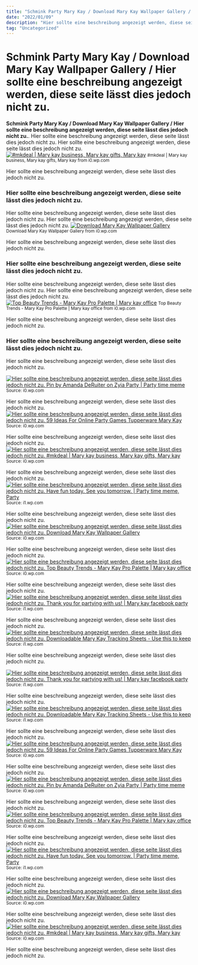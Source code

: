 ```yaml
---
title: "Schmink Party Mary Kay / Download Mary Kay Wallpaper Gallery / Hier sollte eine beschreibung angezeigt werden, diese seite lässt dies jedoch nicht zu."
date: "2022/01/09"
description: "Hier sollte eine beschreibung angezeigt werden, diese seite lässt dies jedoch nicht zu."
tag: "Uncategorized"
---
```


# Schmink Party Mary Kay / Download Mary Kay Wallpaper Gallery / Hier sollte eine beschreibung angezeigt werden, diese seite lässt dies jedoch nicht zu.
**Schmink Party Mary Kay / Download Mary Kay Wallpaper Gallery / Hier sollte eine beschreibung angezeigt werden, diese seite lässt dies jedoch nicht zu.**. Hier sollte eine beschreibung angezeigt werden, diese seite lässt dies jedoch nicht zu.
Hier sollte eine beschreibung angezeigt werden, diese seite lässt dies jedoch nicht zu.
[![#mkdeal | Mary kay business, Mary kay gifts, Mary kay](https://i0.wp.com/i.pinimg.com/736x/1d/be/35/1dbe359948ebc69604cd05d484bebe33--business-ideas-marketing.jpg "#mkdeal | Mary kay business, Mary kay gifts, Mary kay")](https://i0.wp.com/i.pinimg.com/736x/1d/be/35/1dbe359948ebc69604cd05d484bebe33--business-ideas-marketing.jpg)
<small>#mkdeal | Mary kay business, Mary kay gifts, Mary kay from i0.wp.com</small>

Hier sollte eine beschreibung angezeigt werden, diese seite lässt dies jedoch nicht zu.

### Hier sollte eine beschreibung angezeigt werden, diese seite lässt dies jedoch nicht zu.
Hier sollte eine beschreibung angezeigt werden, diese seite lässt dies jedoch nicht zu.
Hier sollte eine beschreibung angezeigt werden, diese seite lässt dies jedoch nicht zu.
[![Download Mary Kay Wallpaper Gallery](https://i0.wp.com/www.wallpapersin4k.org/wp-content/uploads/2017/04/Mary-Kay-Wallpaper-24.jpg "Download Mary Kay Wallpaper Gallery")](https://i0.wp.com/www.wallpapersin4k.org/wp-content/uploads/2017/04/Mary-Kay-Wallpaper-24.jpg)
<small>Download Mary Kay Wallpaper Gallery from i0.wp.com</small>

Hier sollte eine beschreibung angezeigt werden, diese seite lässt dies jedoch nicht zu.

### Hier sollte eine beschreibung angezeigt werden, diese seite lässt dies jedoch nicht zu.
Hier sollte eine beschreibung angezeigt werden, diese seite lässt dies jedoch nicht zu.
Hier sollte eine beschreibung angezeigt werden, diese seite lässt dies jedoch nicht zu.
[![Top Beauty Trends - Mary Kay Pro Palette | Mary kay office](https://i0.wp.com/i.pinimg.com/originals/1b/1a/90/1b1a905f21d0bee557aeb3b7fc259f47.jpg "Top Beauty Trends - Mary Kay Pro Palette | Mary kay office")](https://i0.wp.com/i.pinimg.com/originals/1b/1a/90/1b1a905f21d0bee557aeb3b7fc259f47.jpg)
<small>Top Beauty Trends - Mary Kay Pro Palette | Mary kay office from i0.wp.com</small>

Hier sollte eine beschreibung angezeigt werden, diese seite lässt dies jedoch nicht zu.

### Hier sollte eine beschreibung angezeigt werden, diese seite lässt dies jedoch nicht zu.
Hier sollte eine beschreibung angezeigt werden, diese seite lässt dies jedoch nicht zu.


[![Hier sollte eine beschreibung angezeigt werden, diese seite lässt dies jedoch nicht zu. Pin by Amanda DeRuiter on Zyia Party | Party time meme](https://i0.wp.com/tse4.mm.bing.net/th?id=OIP.9aJfO898eGiazF792MTsVAHaHa&amp;pid=15.1 "Pin by Amanda DeRuiter on Zyia Party | Party time meme")](https://i0.wp.com/i.pinimg.com/736x/6f/55/0f/6f550fc5b39f267b6a30d10eb43bb95d.jpg)
<small>Source: i0.wp.com</small>

Hier sollte eine beschreibung angezeigt werden, diese seite lässt dies jedoch nicht zu.
[![Hier sollte eine beschreibung angezeigt werden, diese seite lässt dies jedoch nicht zu. 59 Ideas For Online Party Games Tupperware Mary Kay](https://i1.wp.com/tse3.mm.bing.net/th?id=OIP.Ye0ITboYsUL_pZS4JfW4IgAAAA&amp;pid=15.1 "59 Ideas For Online Party Games Tupperware Mary Kay")](https://i0.wp.com/i.pinimg.com/736x/54/80/23/5480231f29e76c3da3d384d10f884517.jpg)
<small>Source: i0.wp.com</small>

Hier sollte eine beschreibung angezeigt werden, diese seite lässt dies jedoch nicht zu.
[![Hier sollte eine beschreibung angezeigt werden, diese seite lässt dies jedoch nicht zu. #mkdeal | Mary kay business, Mary kay gifts, Mary kay](https://i0.wp.com/tse1.mm.bing.net/th?id=OIP.MI58ipemwixCz_r7_g-v9gAAAA&amp;pid=15.1 "#mkdeal | Mary kay business, Mary kay gifts, Mary kay")](https://i0.wp.com/i.pinimg.com/736x/1d/be/35/1dbe359948ebc69604cd05d484bebe33--business-ideas-marketing.jpg)
<small>Source: i0.wp.com</small>

Hier sollte eine beschreibung angezeigt werden, diese seite lässt dies jedoch nicht zu.
[![Hier sollte eine beschreibung angezeigt werden, diese seite lässt dies jedoch nicht zu. Have fun today. See you tomorrow. | Party time meme, Party](https://i1.wp.com/tse2.mm.bing.net/th?id=OIP.Pvu3cqVJk73gXc4T4M2sxQHaHa&amp;pid=15.1 "Have fun today. See you tomorrow. | Party time meme, Party")](https://i1.wp.com/i.pinimg.com/736x/90/32/ee/9032eeb1e26ca50701b3771e8d43005f.jpg)
<small>Source: i1.wp.com</small>

Hier sollte eine beschreibung angezeigt werden, diese seite lässt dies jedoch nicht zu.
[![Hier sollte eine beschreibung angezeigt werden, diese seite lässt dies jedoch nicht zu. Download Mary Kay Wallpaper Gallery](https://i1.wp.com/tse2.mm.bing.net/th?id=OIP.0HPSUNi6s1ZwdUUTUX9IbAHaLH&amp;pid=15.1 "Download Mary Kay Wallpaper Gallery")](https://i0.wp.com/www.wallpapersin4k.org/wp-content/uploads/2017/04/Mary-Kay-Wallpaper-24.jpg)
<small>Source: i0.wp.com</small>

Hier sollte eine beschreibung angezeigt werden, diese seite lässt dies jedoch nicht zu.
[![Hier sollte eine beschreibung angezeigt werden, diese seite lässt dies jedoch nicht zu. Top Beauty Trends - Mary Kay Pro Palette | Mary kay office](https://i0.wp.com/tse2.mm.bing.net/th?id=OIP.73qT_zzChrgNpUTdzNptDAHaJ4&amp;pid=15.1 "Top Beauty Trends - Mary Kay Pro Palette | Mary kay office")](https://i0.wp.com/i.pinimg.com/originals/1b/1a/90/1b1a905f21d0bee557aeb3b7fc259f47.jpg)
<small>Source: i0.wp.com</small>

Hier sollte eine beschreibung angezeigt werden, diese seite lässt dies jedoch nicht zu.
[![Hier sollte eine beschreibung angezeigt werden, diese seite lässt dies jedoch nicht zu. Thank you for partying with us! | Mary kay facebook party](https://i1.wp.com/tse2.mm.bing.net/th?id=OIP.0u_kwEb8KNMISWU9sd9_MwHaHZ&amp;pid=15.1 "Thank you for partying with us! | Mary kay facebook party")](https://i1.wp.com/i.pinimg.com/736x/d6/c1/67/d6c16743ed259459cb36a184c8ae006a--jamberry-meme-jamberry-nails.jpg)
<small>Source: i1.wp.com</small>

Hier sollte eine beschreibung angezeigt werden, diese seite lässt dies jedoch nicht zu.
[![Hier sollte eine beschreibung angezeigt werden, diese seite lässt dies jedoch nicht zu. Downloadable Mary Kay Tracking Sheets - Use this to keep](https://i1.wp.com/tse1.mm.bing.net/th?id=OIP.1GnC-SY3j1n2UvbEaj4n3gHaLG&amp;pid=15.1 "Downloadable Mary Kay Tracking Sheets - Use this to keep")](https://i1.wp.com/i.pinimg.com/736x/70/12/31/7012317c362a32974215e7018d2079bd.jpg)
<small>Source: i1.wp.com</small>

Hier sollte eine beschreibung angezeigt werden, diese seite lässt dies jedoch nicht zu.

[![Hier sollte eine beschreibung angezeigt werden, diese seite lässt dies jedoch nicht zu. Thank you for partying with us! | Mary kay facebook party](https://i1.wp.com/tse2.mm.bing.net/th?id=OIP.0u_kwEb8KNMISWU9sd9_MwHaHZ&amp;pid=15.1 "Thank you for partying with us! | Mary kay facebook party")](https://i1.wp.com/i.pinimg.com/736x/d6/c1/67/d6c16743ed259459cb36a184c8ae006a--jamberry-meme-jamberry-nails.jpg)
<small>Source: i1.wp.com</small>

Hier sollte eine beschreibung angezeigt werden, diese seite lässt dies jedoch nicht zu.
[![Hier sollte eine beschreibung angezeigt werden, diese seite lässt dies jedoch nicht zu. Downloadable Mary Kay Tracking Sheets - Use this to keep](https://i1.wp.com/tse1.mm.bing.net/th?id=OIP.1GnC-SY3j1n2UvbEaj4n3gHaLG&amp;pid=15.1 "Downloadable Mary Kay Tracking Sheets - Use this to keep")](https://i1.wp.com/i.pinimg.com/736x/70/12/31/7012317c362a32974215e7018d2079bd.jpg)
<small>Source: i1.wp.com</small>

Hier sollte eine beschreibung angezeigt werden, diese seite lässt dies jedoch nicht zu.
[![Hier sollte eine beschreibung angezeigt werden, diese seite lässt dies jedoch nicht zu. 59 Ideas For Online Party Games Tupperware Mary Kay](https://i1.wp.com/tse3.mm.bing.net/th?id=OIP.Ye0ITboYsUL_pZS4JfW4IgAAAA&amp;pid=15.1 "59 Ideas For Online Party Games Tupperware Mary Kay")](https://i0.wp.com/i.pinimg.com/736x/54/80/23/5480231f29e76c3da3d384d10f884517.jpg)
<small>Source: i0.wp.com</small>

Hier sollte eine beschreibung angezeigt werden, diese seite lässt dies jedoch nicht zu.
[![Hier sollte eine beschreibung angezeigt werden, diese seite lässt dies jedoch nicht zu. Pin by Amanda DeRuiter on Zyia Party | Party time meme](https://i0.wp.com/tse4.mm.bing.net/th?id=OIP.9aJfO898eGiazF792MTsVAHaHa&amp;pid=15.1 "Pin by Amanda DeRuiter on Zyia Party | Party time meme")](https://i0.wp.com/i.pinimg.com/736x/6f/55/0f/6f550fc5b39f267b6a30d10eb43bb95d.jpg)
<small>Source: i0.wp.com</small>

Hier sollte eine beschreibung angezeigt werden, diese seite lässt dies jedoch nicht zu.
[![Hier sollte eine beschreibung angezeigt werden, diese seite lässt dies jedoch nicht zu. Top Beauty Trends - Mary Kay Pro Palette | Mary kay office](https://i0.wp.com/tse2.mm.bing.net/th?id=OIP.73qT_zzChrgNpUTdzNptDAHaJ4&amp;pid=15.1 "Top Beauty Trends - Mary Kay Pro Palette | Mary kay office")](https://i0.wp.com/i.pinimg.com/originals/1b/1a/90/1b1a905f21d0bee557aeb3b7fc259f47.jpg)
<small>Source: i0.wp.com</small>

Hier sollte eine beschreibung angezeigt werden, diese seite lässt dies jedoch nicht zu.
[![Hier sollte eine beschreibung angezeigt werden, diese seite lässt dies jedoch nicht zu. Have fun today. See you tomorrow. | Party time meme, Party](https://i1.wp.com/tse2.mm.bing.net/th?id=OIP.Pvu3cqVJk73gXc4T4M2sxQHaHa&amp;pid=15.1 "Have fun today. See you tomorrow. | Party time meme, Party")](https://i1.wp.com/i.pinimg.com/736x/90/32/ee/9032eeb1e26ca50701b3771e8d43005f.jpg)
<small>Source: i1.wp.com</small>

Hier sollte eine beschreibung angezeigt werden, diese seite lässt dies jedoch nicht zu.
[![Hier sollte eine beschreibung angezeigt werden, diese seite lässt dies jedoch nicht zu. Download Mary Kay Wallpaper Gallery](https://i1.wp.com/tse2.mm.bing.net/th?id=OIP.0HPSUNi6s1ZwdUUTUX9IbAHaLH&amp;pid=15.1 "Download Mary Kay Wallpaper Gallery")](https://i0.wp.com/www.wallpapersin4k.org/wp-content/uploads/2017/04/Mary-Kay-Wallpaper-24.jpg)
<small>Source: i0.wp.com</small>

Hier sollte eine beschreibung angezeigt werden, diese seite lässt dies jedoch nicht zu.
[![Hier sollte eine beschreibung angezeigt werden, diese seite lässt dies jedoch nicht zu. #mkdeal | Mary kay business, Mary kay gifts, Mary kay](https://i0.wp.com/tse1.mm.bing.net/th?id=OIP.MI58ipemwixCz_r7_g-v9gAAAA&amp;pid=15.1 "#mkdeal | Mary kay business, Mary kay gifts, Mary kay")](https://i0.wp.com/i.pinimg.com/736x/1d/be/35/1dbe359948ebc69604cd05d484bebe33--business-ideas-marketing.jpg)
<small>Source: i0.wp.com</small>

Hier sollte eine beschreibung angezeigt werden, diese seite lässt dies jedoch nicht zu.

